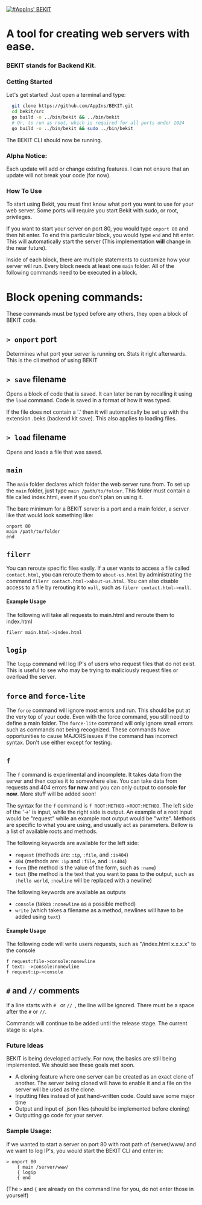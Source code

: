[![#AppIns' BEKIT](https://imgur.com/zfCL7nD.png)](https://github.com/appins)

# A tool for creating web servers with ease.
### BEKIT stands for Backend Kit.

### Getting Started
Let's get started! Just open a terminal and type:
```sh
  git clone https://github.com/AppIns/BEKIT.git
  cd bekit/src
  go build -o ../bin/bekit && ../bin/bekit
  # Or, to run as root, which is required for all ports under 1024
  go build -o ../bin/bekit && sudo ../bin/bekit
```

 The BEKIT CLI should now be running.

### Alpha Notice:
Each update will add or change existing features. I can not
ensure that an update will not break your code (for now).

### How To Use
To start using Bekit, you must first know what port you want
to use for your web server. Some ports will require you start
Bekit with sudo, or root, privileges.

If you want to start your server on port 80, you would type
`onport 80` and then hit enter. To end this particular block,
you would type `end` and hit enter. This will automatically start
the server (This implementation **will** change in the near future).

Inside of each block, there are multiple statements to customize how
your server will run. Every block needs at least one `main` folder.
All of the following commands need to be executed in a block.

# Block opening commands:
These commands must be typed before any others, they open a block of BEKIT code.

## `> onport` port
Determines what port your server is running on. Stats it right afterwards. This is
the cli method of using BEKIT

## `> save` filename
Opens a block of code that is saved. It can later be ran by recalling it using
the `load` command. Code is saved in a format of how it was typed.

If the file does not contain a '.' then it will automatically be set up with the
extension .beks (backend kit save). This also applies to loading files.

## `> load` filename
Opens and loads a file that was saved.

## `main`
The `main` folder declares which folder the web server runs from.
To set up the `main` folder, just type `main /path/to/folder`. This
folder must contain a file called index.html, even if you don't plan
on using it.

The bare minimum for a BEKIT server is a port and a main folder,
a server like that would look something like:
```
onport 80
main /path/to/folder
end
```

## `filerr`
You can reroute specific files easily. If a user wants to access a file called
`contact.html`, you can reroute them to `about-us.html` by administrating the
command `filerr contact.html->about-us.html`. You can also disable access
to a file by rerouting it to `null`, such as
`filerr contact.html->null`.


#### Example Usage
The following will take all requests to main.html and reroute them to index.html
```
filerr main.html->index.html
```

## `logip`
The `logip` command will log IP's of users who request files that
do not exist. This is useful to see who may be trying to maliciously
request files or overload the server.

## `force` and `force-lite`
The `force` command will ignore most errors and run. This should be put
at the very top of your code. Even with the force command, you still
need to define a main folder. The `force-lite` command will only ignore
small errors such as commands not being recognized. These commands
have opportunities to cause MAJORS issues if the command has incorrect
syntax. Don't use either except for testing.

## `f`
The `f` command is experimental and incomplete. It takes data from the
server and then copies it to somewhere else. You can take data from
requests and 404 errors **for now** and you can only output to console **for now**. More stuff will be added soon!

The syntax for the `f` command is `f ROOT:METHOD->ROOT:METHOD`.
The left side of the '->' is input, while the right side is
output. An example of a root input would be "request" while an example
root output would be "write". Methods are specific to what you are
using, and usually act as parameters. Bellow is a list of available roots and methods.

The following keywords are available for the left side:
  * `request` (methods are: `:ip`, `:file`, and `:is404`)
  * `404` (methods are: `:ip` and `:file`, and `:is404`)
  * `form` (the method is the value of the form, such as `:name`)
  * `text` (the method is the text that you want to pass to the output, such as `:hello world`, `:newline` will be replaced with a newline)

The following keywords are available as outputs
  * `console` (takes `:nonewline` as a possible method)
  * `write` (which takes a filename as a method, newlines will have to be added using `text`)

#### Example Usage
The following code will write users requests, such as "/index.html x.x.x.x" to the console
```
f request:file->console:nonewline
f text: ->console:nonewline
f request:ip->console
```

## `#` and `//` comments
If a line starts with `# ` or `// `, the line will be ignored.
There must be a space after the `#` or `//`.

Commands will continue to be added until the release stage. The current
stage is: `alpha`.

### Future Ideas
BEKIT is being developed actively. For now, the basics are still being
implemented. We should see these goals met soon.

  * A cloning feature where one server can be created as an exact clone
of another. The server being cloned will have to enable it and a file on
the server will be used as the clone.
  * Inputting files instead of just hand-written code. Could save some
major time
  * Output and input of .json files (should be implemented before cloning)
  * Outputting go code for your server.


### Sample Usage:
If we wanted to start a server on port 80 with root path of /server/www/
and we want to log IP's, you would start the BEKIT CLI and enter in:
```
> onport 80
    { main /server/www/
    { logip
    { end
```
(The `>` and `{` are already on the command line for you, do not enter those
  in yourself)
